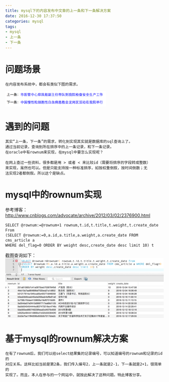 ```yaml
---
title: mysql下的内容发布中文章的上一条和下一条解决方案
date: 2016-12-30 17:37:50
categories: mysql
tags:
- mysql
- 上一条
- 下一条
---
```


# 问题场景

	在内容发布系统中，都会有类似下图的需求。
<img src="/mb/images/lastnext.png" style="height:50px;"/>

# 遇到的问题

	其实“上一条，下一条”的需求，转化到实现其实就是数据库的sql查询上了。
	通过当前记录，查询到所在排序中的上一条记录，和下一条记录。
	在oracle中有rownum来实现，在mysql中要怎么实现呢？

	在网上查过一些资料，很多都是用 > 或者 < 来比较id（需要将排序的字段转成整数）
	来实现，虽然也可以。但是只能支持按一种标准排序，如按权重倒叙，按时间倒数；无
	法实现2者都倒叙。所以这个是缺点。

# mysql中的rownum实现
参考博客：http://www.cnblogs.com/advocate/archive/2012/03/02/2376900.html
	
	SELECT @rownum:=@rownum+1 rownum,t.id,t.title,t.weight,t.create_date From
	(SELECT @rownum:=0,a.id,a.title,a.weight,a.create_date FROM cms_article a 
	WHERE del_flag=0 ORDER BY weight desc,create_date desc limit 10) t

 截图查询如下：
<img src="/mb/images/mysql-rownum.png"/>

# 基于mysql的rownum解决方案
	
	在有了rownum后，我们可以给select结果集的记录编号，可以知道编号的rownum和记录的id的
	对应关系。这样比如当前是第2条，我们传入编号2，上一条就是2-1，下一条就是2+1，很简单的
	实现了。而且，本人在参与的一个网站中，就按此解决了这种问题。特此博客分享。




